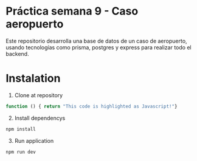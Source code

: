 # Práctica semana 9 - Caso aeropuerto

Este repositorio desarrolla una base de datos de un caso de aeropuerto, usando tecnologías como prisma, postgres y express para realizar todo el backend.

# Instalation

1. Clone at repository

```js
function () { return "This code is highlighted as Javascript!"}
```

2. Install dependencys

```bash
npm install
```

3. Run application

```bash
npm run dev
```
